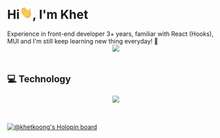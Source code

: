 <h1>Hi<img src="https://raw.githubusercontent.com/KevinPatel04/KevinPatel04/master/Hi.gif" width="30px" height="30px">, I'm Khet </h1>
Experience in front-end developer 3+ years, familiar with React (Hooks), MUI and I'm still keep learning new thing everyday! 📖
<br />

<div align="center">
<img src="https://camo.githubusercontent.com/63371d36886ee658f5a97401f393e1ab1684b2fd3de674b8f5efc7d410b2a3d0/68747470733a2f2f6d656469612e67697068792e636f6d2f6d656469612f57556c706c634d704f43456d5447427442572f67697068792e676966">
</div>
<br />

## 💻 Technology
<p align="center">
  <a href="https://skillicons.dev">
    <img src="https://skillicons.dev/icons?i=ts,react,nextjs,firebase,git,github,materialui,vscode,figma,stackoverflow" />
  </a>
</p>
<br />

[![@khetkoong's Holopin board](https://holopin.io/api/user/board?user=khetkoong)](https://holopin.io/@khetkoong)

